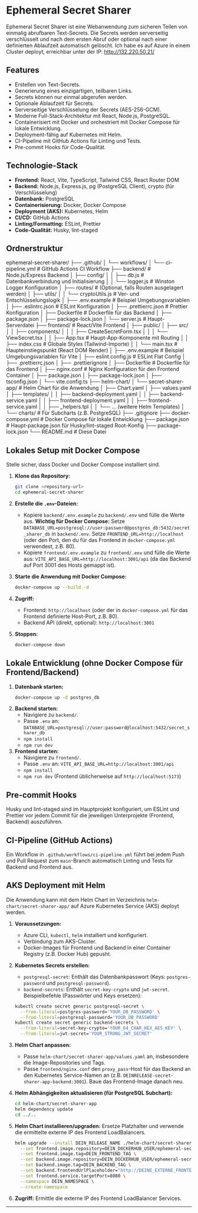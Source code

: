 # Ephemeral Secret Sharer

Ephemeral Secret Sharer ist eine Webanwendung zum sicheren Teilen von einmalig abrufbaren Text-Secrets. Die Secrets werden serverseitig verschlüsselt und nach dem ersten Abruf oder optional nach einer definierten Ablaufzeit automatisch gelöscht. Ich habe es auf Azure in einem Cluster deployt, erreichbar unter der IP: http://132.220.50.21/

## Features

*   Erstellen von Text-Secrets.
*   Generierung eines einzigartigen, teilbaren Links.
*   Secrets können nur einmal abgerufen werden.
*   Optionale Ablaufzeit für Secrets.
*   Serverseitige Verschlüsselung der Secrets (AES-256-GCM).
*   Moderne Full-Stack-Architektur mit React, Node.js, PostgreSQL.
*   Containerisiert mit Docker und orchestriert mit Docker Compose für lokale Entwicklung.
*   Deployment-fähig auf Kubernetes mit Helm.
*   CI-Pipeline mit GitHub Actions für Linting und Tests.
*   Pre-commit Hooks für Code-Qualität.

## Technologie-Stack

*   **Frontend:** React, Vite, TypeScript, Tailwind CSS, React Router DOM
*   **Backend:** Node.js, Express.js, pg (PostgreSQL Client), crypto (für Verschlüsselung)
*   **Datenbank:** PostgreSQL
*   **Containerisierung:** Docker, Docker Compose
*   **Deployment (AKS):** Kubernetes, Helm
*   **CI/CD:** GitHub Actions
*   **Linting/Formatting:** ESLint, Prettier
*   **Code-Qualität:** Husky, lint-staged

## Ordnerstruktur

ephemeral-secret-sharer/
├── .github/
│ └── workflows/
│ └── ci-pipeline.yml # GitHub Actions CI Workflow
├── backend/ # Node.js/Express Backend
│ ├── config/
│ │ ├── db.js # Datenbankverbindung und Initialisierung
│ │ └── logger.js # Winston Logger Konfiguration
│ ├── routes/ # (Optional, falls Routen ausgelagert werden)
│ ├── utils/
│ │ └── cryptoUtils.js # Ver- und Entschlüsselungslogik
│ ├── .env.example # Beispiel Umgebungsvariablen
│ ├── .eslintrc.json # ESLint Konfiguration
│ ├── .prettierrc.json # Prettier Konfiguration
│ ├── Dockerfile # Dockerfile für das Backend
│ ├── package.json
│ ├── package-lock.json
│ └── server.js # Haupt-Serverdatei
├── frontend/ # React/Vite Frontend
│ ├── public/
│ ├── src/
│ │ ├── components/
│ │ │ ├── CreateSecretForm.tsx
│ │ │ └── ViewSecret.tsx
│ │ ├── App.tsx # Haupt-App-Komponente mit Routing
│ │ ├── index.css # Globale Styles (Tailwind-Importe)
│ │ └── main.tsx # Haupteinstiegspunkt (React DOM Render)
│ ├── .env.example # Beispiel Umgebungsvariablen für Vite
│ ├── eslint.config.js # ESLint Flat Config
│ ├── .prettierrc.json
│ ├── .prettierignore
│ ├── Dockerfile # Dockerfile für das Frontend
│ ├── nginx.conf # Nginx Konfiguration für den Frontend Container
│ ├── package.json
│ ├── package-lock.json
│ ├── tsconfig.json
│ └── vite.config.ts
├── helm-chart/
│ └── secret-sharer-app/ # Helm Chart für die Anwendung
│ ├── Chart.yaml
│ ├── values.yaml
│ ├── templates/
│ │ ├── backend-deployment.yaml
│ │ ├── backend-service.yaml
│ │ ├── frontend-deployment.yaml
│ │ ├── frontend-service.yaml
│ │ ├── _helpers.tpl
│ │ └── ... (weitere Helm Templates)
│ └── charts/ # Für Subcharts (z.B. PostgreSQL)
├── .gitignore
├── docker-compose.yml # Docker Compose für lokale Entwicklung
├── package.json # Haupt-package.json für Husky/lint-staged Root-Konfig
├── package-lock.json
└── README.md # Diese Datei
## Lokales Setup mit Docker Compose

Stelle sicher, dass Docker und Docker Compose installiert sind.

1.  **Klone das Repository:**
    ```bash
    git clone <repository-url>
    cd ephemeral-secret-sharer
    ```

2.  **Erstelle die `.env`-Dateien:**
    *   Kopiere `backend/.env.example` zu `backend/.env` und fülle die Werte aus.
        **Wichtig für Docker Compose:** Setze `DATABASE_URL=postgresql://user:password@postgres_db:5432/secret_sharer_db` in `backend/.env`.
        Setze `FRONTEND_URL=http://localhost` (oder den Port, den du für das Frontend in `docker-compose.yml` verwendest, z.B. 80).
    *   Kopiere `frontend/.env.example` zu `frontend/.env` und fülle die Werte aus:
        `VITE_API_BASE_URL=http://localhost:3001/api` (da das Backend auf Port 3001 des Hosts gemappt ist).

3.  **Starte die Anwendung mit Docker Compose:**
    ```bash
    docker-compose up --build -d
    ```

4.  **Zugriff:**
    *   Frontend: `http://localhost` (oder der in `docker-compose.yml` für das Frontend definierte Host-Port, z.B. 80).
    *   Backend API (direkt, optional): `http://localhost:3001`

5.  **Stoppen:**
    ```bash
    docker-compose down
    ```

## Lokale Entwicklung (ohne Docker Compose für Frontend/Backend)

1.  **Datenbank starten:**
    ```bash
    docker-compose up -d postgres_db
    ```
2.  **Backend starten:**
    *   Navigiere zu `backend/`.
    *   Passe `.env` an: `DATABASE_URL=postgresql://user:password@localhost:5432/secret_sharer_db`
    *   `npm install`
    *   `npm run dev`
3.  **Frontend starten:**
    *   Navigiere zu `frontend/`.
    *   Passe `.env` an: `VITE_API_BASE_URL=http://localhost:3001/api`
    *   `npm install`
    *   `npm run dev` (Frontend üblicherweise auf `http://localhost:5173`)

## Pre-commit Hooks

Husky und lint-staged sind im Hauptprojekt konfiguriert, um ESLint und Prettier vor jedem Commit für die jeweiligen Unterprojekte (Frontend, Backend) auszuführen.

## CI-Pipeline (GitHub Actions)

Ein Workflow in `.github/workflows/ci-pipeline.yml` führt bei jedem Push und Pull Request zum `main`-Branch automatisch Linting und Tests für Backend und Frontend aus.

## AKS Deployment mit Helm

Die Anwendung kann mit dem Helm Chart im Verzeichnis `helm-chart/secret-sharer-app/` auf Azure Kubernetes Service (AKS) deployt werden.

1.  **Voraussetzungen:**
    *   Azure CLI, `kubectl`, `helm` installiert und konfiguriert.
    *   Verbindung zum AKS-Cluster.
    *   Docker-Images für Frontend und Backend in einer Container Registry (z.B. Docker Hub) gepusht.

2.  **Kubernetes Secrets erstellen:**
    *   `postgresql-secret`: Enthält das Datenbankpasswort (Keys: `postgres-password` und `postgresql-password`).
    *   `backend-secrets`: Enthält `secret-key-crypto` und `jwt-secret`.
    Beispielbefehle (Passwörter und Keys ersetzen):
    ```bash
    kubectl create secret generic postgresql-secret \
      --from-literal=postgres-password='YOUR_DB_PASSWORD' \
      --from-literal=postgresql-password='YOUR_DB_PASSWORD'
    kubectl create secret generic backend-secrets \
      --from-literal=secret-key-crypto='YOUR_64_CHAR_HEX_AES_KEY' \
      --from-literal=jwt-secret='YOUR_STRONG_JWT_SECRET'
    ```

3.  **Helm Chart anpassen:**
    *   Passe `helm-chart/secret-sharer-app/values.yaml` an, insbesondere die Image-Repositories und Tags.
    *   Passe `frontend/nginx.conf` den `proxy_pass`-Host für das Backend an den Kubernetes Service-Namen an (z.B. `DEINRELEASE-secret-sharer-app-backend:3001`). Baue das Frontend-Image danach neu.

4.  **Helm Abhängigkeiten aktualisieren (für PostgreSQL Subchart):**
    ```bash
    cd helm-chart/secret-sharer-app
    helm dependency update
    cd ../..
    ```

5.  **Helm Chart installieren/upgraden:**
    Ersetze Platzhalter und verwende die ermittelte externe IP des Frontend LoadBalancers.
    ```bash
    helm upgrade --install DEIN_RELEASE_NAME ./helm-chart/secret-sharer-app/ \
      --set frontend.image.repository=DEIN_DOCKERHUB_USER/ephemeral-secret-frontend \
      --set frontend.image.tag=DEIN_FRONTEND_TAG \
      --set backend.image.repository=DEIN_DOCKERHUB_USER/ephemeral-secret-backend \
      --set backend.image.tag=DEIN_BACKEND_TAG \
      --set backend.frontendUrlPlaceholder="http://DEINE_EXTERNE_FRONTEND_IP" \
      --set frontend.service.targetPort=8080 \
      --namespace DEIN_NAMESPACE \
      --create-namespace
    ```

6.  **Zugriff:** Ermittle die externe IP des Frontend LoadBalancer Services.

---